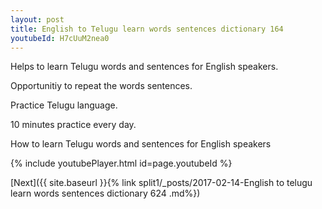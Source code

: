```yaml
---
layout: post
title: English to Telugu learn words sentences dictionary 164 
youtubeId: H7cUuM2nea0
---
```

 
 
Helps to learn Telugu words and sentences for English speakers.

Opportunitiy to repeat the words sentences. 

Practice Telugu language. 
 
10 minutes practice every day. 
 
How to learn Telugu words and sentences for English speakers 
 
{% include youtubePlayer.html id=page.youtubeId %}
 
 
[Next]({{ site.baseurl }}{% link  split1/_posts/2017-02-14-English to telugu learn words sentences dictionary 624 .md%})
 
